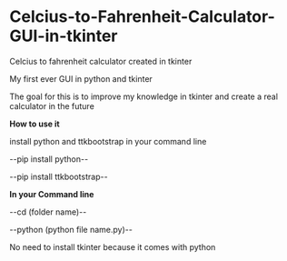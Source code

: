 # Celcius-to-Fahrenheit-Calculator-GUI-in-tkinter

Celcius to fahrenheit calculator created in tkinter 

My first ever GUI in python and tkinter 

The goal for this is to improve my knowledge in tkinter and create a real calculator in the future

**How to use it**

install python and ttkbootstrap in your command line

--pip install python--

--pip install ttkbootstrap--

**In your Command line**

--cd (folder name)--

--python (python file name.py)--

No need to install tkinter because it comes with python
